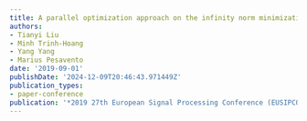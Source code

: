 ```yaml
---
title: A parallel optimization approach on the infinity norm minimization problem
authors:
- Tianyi Liu
- Minh Trinh-Hoang
- Yang Yang
- Marius Pesavento
date: '2019-09-01'
publishDate: '2024-12-09T20:46:43.971449Z'
publication_types:
- paper-conference
publication: '*2019 27th European Signal Processing Conference (EUSIPCO)*'
---
```

